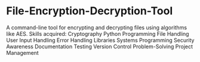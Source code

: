 # File-Encryption-Decryption-Tool
A command-line tool for encrypting and decrypting files using algorithms like AES.
Skills acquired:
Cryptography
Python Programming
File Handling
User Input Handling
Error Handling
Libraries
Systems Programming
Security Awareness
Documentation
Testing
Version Control
Problem-Solving
Project Management
